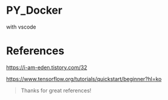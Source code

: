 # PY_Docker
with vscode

# References
https://i-am-eden.tistory.com/32

https://www.tensorflow.org/tutorials/quickstart/beginner?hl=ko
> Thanks for great references!
